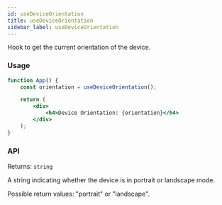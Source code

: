```yaml
---
id: useDeviceOrientation
title: useDeviceOrientation
sidebar_label: useDeviceOrientation
---
```


Hook to get the current orientation of the device.

### Usage

```jsx live
function App() {
	const orientation = useDeviceOrientation();

	return (
		<div>
			<h4>Device Orientation: {orientation}</h4>
		</div>
	);
}
```

### API

Returns: `string`

A string indicating whether the device is in portrait or landscape mode.

Possible return values: "portrait" or "landscape".
